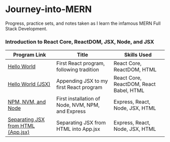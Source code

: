 # Journey-into-MERN
Progress, practice sets, and notes taken as I learn the infamous MERN Full Stack Development.

### Introduction to React Core, ReactDOM, JSX, Node, and JSX
| Program Link | Title | Skills Used |
|------------- | ----- | ----------- |
| [Hello World](https://github.com/gianmillare/Journey-into-MERN/blob/main/programs/hello_world/index.html) | First React program, following tradition | React Core, ReactDOM, HTML |
| [Hello World (JSX)](https://github.com/gianmillare/Journey-into-MERN/blob/main/programs/hello_world/indexJSX.html) | Appending JSX to my first React program | React Core, ReactDOM, React Babel, HTML |
| [NPM, NVM, and Node](https://github.com/gianmillare/Journey-into-MERN/tree/main/programs/nvm_node_npm) | First installation of Node, NVM, NPM, and Express | Express, React, Node, JSX, HTML |
| [Separating JSX from HTML (App.jsx)](https://github.com/gianmillare/Journey-into-MERN/tree/main/programs/separating_JSX) | Separating JSX from HTML into App.jsx | Express, React, Node, JSX, HTML |
